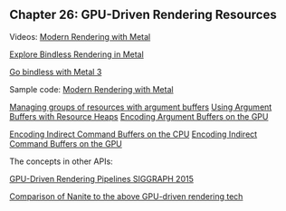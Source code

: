 ##  Chapter 26: GPU-Driven Rendering Resources

Videos:
[Modern Rendering with Metal](https://developer.apple.com/videos/play/wwdc2019/601/)

[Explore Bindless Rendering in Metal](https://developer.apple.com/videos/play/wwdc2021/10286/)

[Go bindless with Metal 3](https://developer.apple.com/wwdc22/10101)

Sample code:
[Modern Rendering with Metal](https://developer.apple.com/documentation/metal/metal_sample_code_library/modern_rendering_with_metal)

[Managing groups of resources with argument buffers](https://developer.apple.com/documentation/metal/buffers/managing_groups_of_resources_with_argument_buffers)
[Using Argument Buffers with Resource Heaps](https://developer.apple.com/documentation/metal/buffers/using_argument_buffers_with_resource_heaps/)
[Encoding Argument Buffers on the GPU](https://developer.apple.com/documentation/metal/buffers/encoding_argument_buffers_on_the_gpu/)

[Encoding Indirect Command Buffers on the CPU](https://developer.apple.com/documentation/metal/indirect_command_encoding/encoding_indirect_command_buffers_on_the_cpu/)
[Encoding Indirect Command Buffers on the GPU](https://developer.apple.com/documentation/metal/indirect_command_encoding/encoding_indirect_command_buffers_on_the_gpu/)

The concepts in other APIs:

[GPU-Driven Rendering Pipelines SIGGRAPH 2015](https://advances.realtimerendering.com/s2015/aaltonenhaar_siggraph2015_combined_final_footer_220dpi.pdf)

[Comparison of Nanite to the above GPU-driven rendering tech](https://twitter.com/sebaaltonen/status/1402951008830070790)
